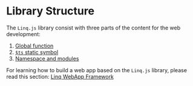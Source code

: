 # Library Structure

The ``Linq.js`` library consist with three parts of the content for the web development:

1. [Global function](./global_functions.md)
2. [``$ts`` static symbol](./ts_symbol.md)
3. [Namespace and modules]()

For learning how to build a web app based on the ``Linq.js`` library, please read this section: [Linq WebApp Framework](./AppFramework/README.md)